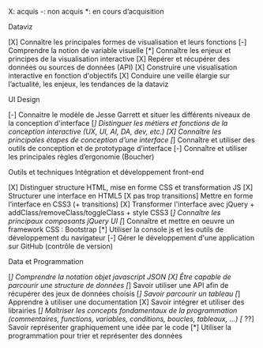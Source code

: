 X: acquis  -: non acquis *: en cours d’acquisition

Dataviz

[X] Connaître les principales formes de visualisation et leurs fonctions
[-] Comprendre la notion de variable visuelle
[*] Connaître les enjeux et principes de la visualisation interactive
[X] Repérer et récupérer des données ou sources de données (API)
[X] Construire une visualisation interactive en fonction d'objectifs
[X] Conduire une veille élargie sur l’actualité, les enjeux, les tendances de la dataviz

UI Design

[-] Connaitre le modèle de Jesse Garrett et situer les différents niveaux de la conception d'interface
[*] Distinguer les métiers et fonctions de la conception interactive (UX, UI, AI, DA, dev, etc.)
[X] Connaître les principales étapes de conception d’une interface
[*] Connaître et utiliser des outils de conception et de prototypage d’interface
[-] Connaître et utiliser les principales règles d’ergonomie (Boucher)

Outils et techniques
Intégration et développement front-end

[X] Distinguer structure HTML, mise en forme CSS et transformation JS
[X] Structurer une interface en HTML5
[X pas trop transitions] Mettre en forme l’interface en CSS3 (+ transitions)
[X] Transformer l'interface avec jQuery + addClass/removeClass/toggleClass + style CSS3
[*] Connaître les principaux composants jQuery UI
[*] Connaître et mettre en oeuvre un framework CSS : Bootstrap
[*] Utiliser la console js et les outils de développement du navigateur
[-] Gérer le développement d'une application sur GitHub (contrôle de version)

Data et Programmation

[*] Comprendre la notation objet javascript JSON
[X] Être capable de parcourir une structure de données
[*] Savoir utiliser une API afin de récupérer des jeux de données choisis
[*] Savoir parcourir un tableau
[*] Apprendre à utiliser une documentation
[X] Savoir intégrer et utiliser des librairies
[*] Maîtriser les concepts fondamentaux de la programmation (commentaires, functions, variables, conditions, boucles, tableaux, ...)
[* ??] Savoir représenter graphiquement une idée par le code
[*] Utiliser la programmation pour trier et représenter des données
